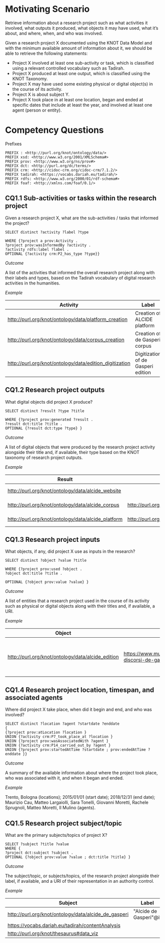 # Motivating Scenario 

Retrieve information about a research project such as what activities it involved, what outputs it produced, what objects it may have used, what it’s about, and where, when, and who was involved. 

Given a research project X documented using the KNOT Data Model and with the minimum available amount of information about it, we should be able to retrieve the following statements: 
- Project X involved at least one sub-activity or task, which is classified using a relevant controlled vocabulary such as Tadirah.
- Project X produced at least one output, which is classified using the KNOT Taxonomy.
- Project X may have used some existing physical or digital object(s) in the course of its activity.
- Project X is about subject Y.
- Project X took place in at least one location, began and ended at specific dates that include at least the year, and involved at least one agent (person or entity).

# Competency Questions 

Prefixes
```
PREFIX : <http://purl.org/knot/ontology/data/> 
PREFIX xsd: <http://www.w3.org/2001/XMLSchema#> 
PREFIX prov: <http://www.w3.org/ns/prov#> 
PREFIX dct: <http://purl.org/dc/terms/> 
PREFIX crm: <http://cidoc-crm.org/cidoc-crm/7.1.2/> 
PREFIX tadirah: <https://vocabs.dariah.eu/tadirah/> 
PREFIX rdfs: <http://www.w3.org/2000/01/rdf-schema#> 
PREFIX foaf: <http://xmlns.com/foaf/0.1/>
```

## CQ1.1 Sub-activities or tasks within the research project 

Given a research project X, what are the sub-activities / tasks that informed the project?  

```
SELECT distinct ?activity ?label ?type

WHERE {?project a prov:Activity .
?project prov:wasInformedBy ?activity .
?activity rdfs:label ?label .
OPTIONAL {?activity crm:P2_has_type ?type}}
```

_Outcome_

A list of the activities that informed the overall research project along with their labels and types, based on the Tadirah vocabulary of digital research activities in the humanities. 

_Example_ 

Activity | Label | Type
--- | --- | ---
<http://purl.org/knot/ontology/data/platform_creation> | Creation of ALCIDE platform | <https://vocabs.dariah.eu/tadirah/creating>
<http://purl.org/knot/ontology/data/corpus_creation> | Creation of de Gasperi corpus	| <https://vocabs.dariah.eu/tadirah/annotating>
<http://purl.org/knot/ontology/data/edition_digitization>	| Digitization of de Gasperi edition	| <https://vocabs.dariah.eu/tadirah/capturing>

## CQ1.2 Research project outputs 

What digital objects did project X produce? 

```
SELECT distinct ?result ?type ?title

WHERE {?project prov:generated ?result .
?result dct:title ?title .
OPTIONAL {?result dct:type ?type} }
```

_Outcome_

A list of digital objects that were produced by the research project activity alongside their title and, if available, their type based on the KNOT taxonomy of research project outputs. 

_Example_ 

Result | Type | Title
--- | --- | ---
http://purl.org/knot/ontology/data/alcide_website | | "ALCIDE website"@en
http://purl.org/knot/ontology/data/alcide_corpus	| http://purl.org/knot/taxonomy#corpus	| "De Gasperi's Corpus"@en
http://purl.org/knot/ontology/data/alcide_platform	| http://purl.org/knot/taxonomy#digital_platform	| "ALCIDE platform"@en

## CQ1.3 Research project inputs 

What objects, if any, did project X use as inputs in the research? 

```
SELECT distinct ?object ?value ?title

WHERE {?project prov:used ?object .
?object dct:title ?title . 

OPTIONAL {?object prov:value ?value} }
```

_Outcome_

A list of entities that a research project used in the course of its activity such as physical or digital objects along with their titles and, if available, a URI. 

_Example_ 

Object | Value | Title
--- | --- | ---
http://purl.org/knot/ontology/data/alcide_edition | https://www.mulino.it/collana/scritti-discorsi-de-gasperi	|  "A. De Gasperi, Scritti e discorsi politici, I-IV"@it

## CQ1.4 Research project location, timespan, and associated agents 

Where did project X take place, when did it begin and end, and who was involved? 

```
SELECT distinct ?location ?agent ?startdate ?enddate
{
{?project prov:atLocation ?location }
UNION {?activity crm:P7_took_place_at ?location }
UNION {?project prov:wasAssociatedWith ?agent }
UNION {?activity crm:P14_carried_out_by ?agent }
UNION {?project prov:startedAtTime ?startdate ; prov:endedAtTime ?enddate }}
```

_Outcome_

A summary of the available information about where the project took place, who was associated with it, and when it began and ended. 

_Example_ 

Trento, Bologna (locations); 2015/01/01 (start date); 2018/12/31 (end date); Maurizio Cau, Matteo Largaiolli, Sara Tonelli, Giovanni Moretti, Rachele Sprugnoli, Matteo Moretti, Il Mulino (agents).

## CQ1.5 Research project subject/topic

What are the primary subjects/topics of project X? 

```
SELECT ?subject ?title ?value
WHERE {
?project dct:subject ?subject .
OPTIONAL {?object prov:value ?value ; dct:title ?title} }
```

_Outcome_

The subject/topic, or subjects/topics, of the research project alongside their label, if available, and a URI of their representation in an authority control. 

_Example_ 

Subject | Label | Value
--- | --- | ---
http://purl.org/knot/ontology/data/alcide_de_gasperi |	"Alcide de Gasperi"@it | https://viaf.org/viaf/32011324
https://vocabs.dariah.eu/tadirah/contentAnalysis	| | 
http://purl.org/knot/thesaurus#data_viz	| | 
